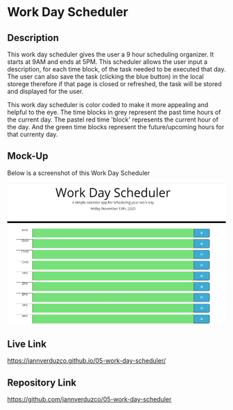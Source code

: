 # Work Day Scheduler

## Description

This work day scheduler gives the user a 9 hour scheduling organizer. It starts at 9AM and ends at 5PM. This scheduler allows the  user input a description, for each time block, of the task needed to be executed  that day. The user can also save the task (clicking the blue button) in the local storege therefore if that page is closed or refreshed, the task will be stored and displayed for the user. 

This work day scheduler is color coded to make it more appealing and helpful to the eye. The time blocks in grey represent the past time hours of the current day. The pastel red time 'block' represents the current hour of the day. And the green time blocks represent the future/upcoming hours for that currenty day. 


## Mock-Up

Below is a screenshot of this Work Day Scheduler

![GitHub Logo](/Assets/scheduler.JPG)


## Live Link
https://jannverduzco.github.io/05-work-day-scheduler/

## Repository Link
https://github.com/jannverduzco/05-work-day-scheduler